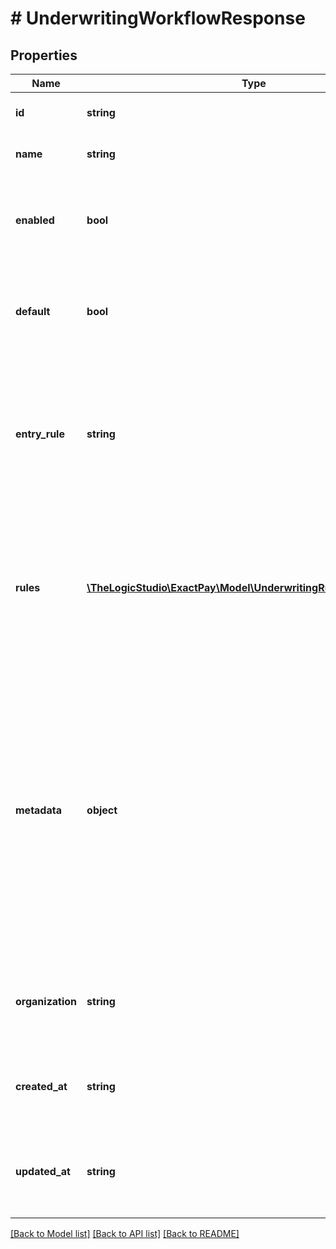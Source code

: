 # # UnderwritingWorkflowResponse

## Properties

Name | Type | Description | Notes
------------ | ------------- | ------------- | -------------
**id** | **string** | Underwriting Workflow Identifier. | [optional]
**name** | **string** | The name of the Workflow. | [optional]
**enabled** | **bool** | Indicates whether the Underwriting Workflow is an enabled Workflow or not. | [optional]
**default** | **bool** | Indicates whether the Underwriting Workflow is the default Workflow or not. | [optional]
**entry_rule** | **string** | The name of the entry Rule in the ruleset of this Underwriting Workflow to start evaluating the Onboarding Application. | [optional]
**rules** | [**\TheLogicStudio\ExactPay\Model\UnderwritingRuleResponseInner[]**](UnderwritingRuleResponseInner.md) | The list of Rules available for the Underwriting Workflow process that can be used to evaluate the Onboarding Application. | [optional]
**metadata** | **object** | Extra information related to a Workflow. It is usually used for display purposes on the web application and not applicable to API users. This data can be used to construct the visual view of the workflow using [React Flow](https://reactflow.dev/) component library. | [optional]
**organization** | **string** | The Organization identifier that the Underwriting Workflow belongs to. | [optional]
**created_at** | **string** | The date and time when the Underwriting Workflow was created. | [optional]
**updated_at** | **string** | The date and time when the Underwriting Workflow was updated. | [optional]

[[Back to Model list]](../../README.md#models) [[Back to API list]](../../README.md#endpoints) [[Back to README]](../../README.md)

